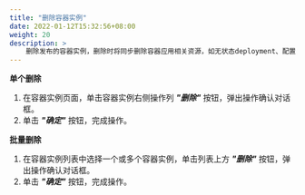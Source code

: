 ```yaml
---
title: "删除容器实例"
date: 2022-01-12T15:32:56+08:00
weight: 20
description: >
    删除发布的容器实例，删除时将同步删除容器应用相关资源，如无状态deployment、配置项、保密字典等
---
```


**单个删除**

1. 在容器实例页面，单击容器实例右侧操作列 **_"删除"_** 按钮，弹出操作确认对话框。
2. 单击 **_"确定"_** 按钮，完成操作。

**批量删除**

1. 在容器实例列表中选择一个或多个容器实例，单击列表上方 **_"删除"_** 按钮，弹出操作确认对话框。
2. 单击 **_"确定"_** 按钮，完成操作。